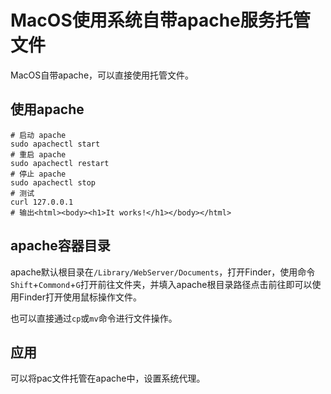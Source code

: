 # MacOS使用系统自带apache服务托管文件

MacOS自带apache，可以直接使用托管文件。

## 使用apache

```shell
# 启动 apache 
sudo apachectl start
# 重启 apache
sudo apachectl restart
# 停止 apache
sudo apachectl stop
# 测试
curl 127.0.0.1
# 输出<html><body><h1>It works!</h1></body></html>
```

## apache容器目录

apache默认根目录在`/Library/WebServer/Documents`，打开Finder，使用命令`Shift`+`Commond`+`G`打开前往文件夹，并填入apache根目录路径点击前往即可以使用Finder打开使用鼠标操作文件。

也可以直接通过`cp`或`mv`命令进行文件操作。



## 应用

可以将pac文件托管在apache中，设置系统代理。